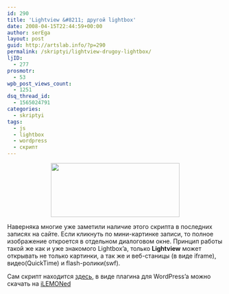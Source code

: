 ```yaml
---
id: 290
title: 'Lightview &#8211; другой lightbox'
date: 2008-04-15T22:44:59+00:00
author: serEga
layout: post
guid: http://artslab.info/?p=290
permalink: /skriptyi/lightview-drugoy-lightbox/
ljID:
  - 277
prosmotr:
  - 53
wpb_post_views_count:
  - 1251
dsq_thread_id:
  - 1565024791
categories:
  - skriptyi
tags:
  - js
  - lightbox
  - wordpress
  - скрипт
---
```

<p style="text-align: center;">
  <a href="{{site.img_cdn}}/lightview.jpg" class="lightview"><img class="alignnone size-medium wp-image-295" title="lightview" src="{{site.img_cdn}}/lightview-300x126.jpg" alt="" width="300" height="126" srcset="{{site.img_cdn}}/lightview-300x126.jpg 300w, {{site.img_cdn}}/lightview.jpg 665w" sizes="(max-width: 300px) 100vw, 300px" /></a>
</p>

Наверняка многие уже заметили наличие этого скрипта в последних записях на сайте. Если кликнуть по мини-картинке записи, то полное изображение откроется в отдельном диалоговом окне. Принцип работы такой же как и уже знакомого Lightbox&#8217;a, только **Lightview** может открывать не только картинки, а так же и веб-станицы (в виде iframe), видео(QuickTime) и flash-ролики(swf).

Сам скрипт находится <a href="http://www.nickstakenburg.com/projects/lightview/" target="_blank">здесь</a>, в виде плагина для WordPress&#8217;a можно скачать на <a href="http://www.ilemoned.com/archives/lightview-for-wordpress" target="_blank">iLEMONed</a>
